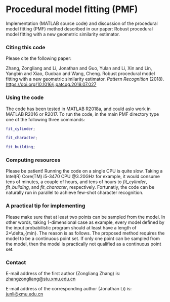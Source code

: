 # Procedural model fitting (PMF)

Implementation (MATLAB source code) and discussion of the procedural model fitting (PMF) method described in our paper: Robust procedural model fitting with a new geometric similarity estimator.

### Citing this code
Please cite the following paper:

Zhang, Zongliang and Li, Jonathan and Guo, Yulan and Li, Xin and Lin, Yangbin and Xiao, Guobao and Wang, Cheng. Robust procedural model fitting with a new geometric similarity estimator. _Pattern Recognition_ (2018). https://doi.org/10.1016/j.patcog.2018.07.027

### Using the code
The code has been tested in MATLAB R2018a, and could aslo work in MATLAB R2016 or R2017. To run the code, in the main PMF directory type one of the following three commands:
```matlab
fit_cylinder;

fit_character;

fit_building;
```

### Computing resources

Please be patient! Running the code on a single CPU is quite slow. Taking a Intel(R) Core(TM) i5-3470 CPU @3.20GHz for example, it would consume tens of minutes, a couple of hours, and tens of hours to _fit_cylinder_, _fit_building_, and _fit_character_, respectively. Fortunatly, the code can be naturally run in parallel to achieve few-shot character recognition.


### A practical tip for implementing

Please make sure that at least two points can be sampled from the model. In other words, taking 1-dimensional case as example, every model defined by the input probabilistic program should at least have a length of 2*\delta_{min}. The reason is as follows. The proposed method requires the model to be a continuous point set. If only one point can be sampled from the model, then the model is practically not qualified as a continuous point set.


### Contact
E-mail address of the first author (Zongliang Zhang) is: zhangzongliang@stu.xmu.edu.cn

E-mail address of the corresponding author (Jonathan Li) is: junli@xmu.edu.cn

